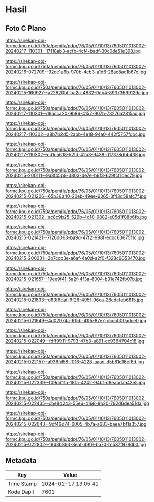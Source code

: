 # Hasil

## Foto C Plano

https://sirekap-obj-formc.kpu.go.id/750a/pemilu/pdpr/76/05/01/10/13/7605011013002-20240217-110301--17118ab3-acfb-4cf4-badf-30c0de51e398.jpg

https://sirekap-obj-formc.kpu.go.id/750a/pemilu/pdpr/76/05/01/10/13/7605011013002-20240216-072709--92ce1a6b-970b-4eb3-a1d6-28ac8ac1b67c.jpg

https://sirekap-obj-formc.kpu.go.id/750a/pemilu/pdpr/76/05/01/10/13/7605011013002-20240215-160927--a22620bf-ba2c-4832-9db4-89373699129a.jpg

https://sirekap-obj-formc.kpu.go.id/750a/pemilu/pdpr/76/05/01/10/13/7605011013002-20240217-110301--d8acca20-9b86-4157-907b-73276a2815ad.jpg

https://sirekap-obj-formc.kpu.go.id/750a/pemilu/pdpr/76/05/01/10/13/7605011013002-20240217-110302--a8b7b2d5-2abb-4e18-94a0-442f5757fdbc.jpg

https://sirekap-obj-formc.kpu.go.id/750a/pemilu/pdpr/76/05/01/10/13/7605011013002-20240217-110302--cd1c5618-52fd-42a3-9438-d17378dbb438.jpg

https://sirekap-obj-formc.kpu.go.id/750a/pemilu/pdpr/76/05/01/10/13/7605011013002-20240215-200111--9a8f45b9-3803-4e7e-b9f3-629fcf1dec79.jpg

https://sirekap-obj-formc.kpu.go.id/750a/pemilu/pdpr/76/05/01/10/13/7605011013002-20240215-021206--65b36a40-20eb-49ee-9365-3f43d58afc7f.jpg

https://sirekap-obj-formc.kpu.go.id/750a/pemilu/pdpr/76/05/01/10/13/7605011013002-20240215-021302--ac8c9b25-529b-4d10-9882-e05d1f08b6fb.jpg

https://sirekap-obj-formc.kpu.go.id/750a/pemilu/pdpr/76/05/01/10/13/7605011013002-20240215-021421--7126d063-ba9d-47f2-998f-edbc63675f1c.jpg

https://sirekap-obj-formc.kpu.go.id/750a/pemilu/pdpr/76/05/01/10/13/7605011013002-20240215-200231--2b7ccc3e-a6af-4a0d-a2f0-f328c9053470.jpg

https://sirekap-obj-formc.kpu.go.id/750a/pemilu/pdpr/76/05/01/10/13/7605011013002-20240215-021657--19ee9f41-5a2f-4f3a-8004-b31e742fb07b.jpg

https://sirekap-obj-formc.kpu.go.id/750a/pemilu/pdpr/76/05/01/10/13/7605011013002-20240215-021833--d63f8daf-6f26-495f-96ca-26cdcfab6815.jpg

https://sirekap-obj-formc.kpu.go.id/750a/pemilu/pdpr/76/05/01/10/13/7605011013002-20240215-021949--4d02974a-615b-41f5-87e7-c5c5000adce0.jpg

https://sirekap-obj-formc.kpu.go.id/750a/pemilu/pdpr/76/05/01/10/13/7605011013002-20240215-022049--fdff9911-9793-47b3-a891-cc9364704c18.jpg

https://sirekap-obj-formc.kpu.go.id/750a/pemilu/pdpr/76/05/01/10/13/7605011013002-20240215-022157--a936fd58-f016-4228-aaad-d5b81d16ef6d.jpg

https://sirekap-obj-formc.kpu.go.id/750a/pemilu/pdpr/76/05/01/10/13/7605011013002-20240215-022339--f09dd11b-181a-4242-94bf-d8eabd7a43e5.jpg

https://sirekap-obj-formc.kpu.go.id/750a/pemilu/pdpr/76/05/01/10/13/7605011013002-20240215-022435--cbe84243-55e6-4168-8b20-792d6dea51da.jpg

https://sirekap-obj-formc.kpu.go.id/750a/pemilu/pdpr/76/05/01/10/13/7605011013002-20240215-022643--9df46d74-6005-4b7a-a683-baea7bf1a357.jpg

https://sirekap-obj-formc.kpu.go.id/750a/pemilu/pdpr/76/05/01/10/13/7605011013002-20240215-022802--1843b893-8eaf-49f9-ba70-b1587f978db0.jpg


## Metadata

| Key        | Value               |
| ---------- | ------------------- |
| Time Stamp | 2024-02-17 13:05:41 |
| Kode Dapil | 7601                |



